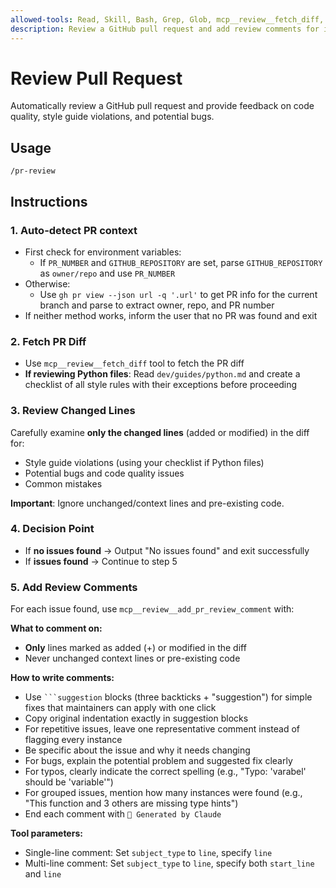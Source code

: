 ```yaml
---
allowed-tools: Read, Skill, Bash, Grep, Glob, mcp__review__fetch_diff, mcp__review__add_pr_review_comment
description: Review a GitHub pull request and add review comments for issues found
---
```


# Review Pull Request

Automatically review a GitHub pull request and provide feedback on code quality, style guide violations, and potential bugs.

## Usage

```
/pr-review
```

## Instructions

### 1. Auto-detect PR context

- First check for environment variables:
  - If `PR_NUMBER` and `GITHUB_REPOSITORY` are set, parse `GITHUB_REPOSITORY` as `owner/repo` and use `PR_NUMBER`
- Otherwise:
  - Use `gh pr view --json url -q '.url'` to get PR info for the current branch and parse to extract owner, repo, and PR number
- If neither method works, inform the user that no PR was found and exit

### 2. Fetch PR Diff

- Use `mcp__review__fetch_diff` tool to fetch the PR diff
- **If reviewing Python files**: Read `dev/guides/python.md` and create a checklist of all style rules with their exceptions before proceeding

### 3. Review Changed Lines

Carefully examine **only the changed lines** (added or modified) in the diff for:

- Style guide violations (using your checklist if Python files)
- Potential bugs and code quality issues
- Common mistakes

**Important**: Ignore unchanged/context lines and pre-existing code.

### 4. Decision Point

- If **no issues found** → Output "No issues found" and exit successfully
- If **issues found** → Continue to step 5

### 5. Add Review Comments

For each issue found, use `mcp__review__add_pr_review_comment` with:

**What to comment on:**

- **Only** lines marked as added (+) or modified in the diff
- Never unchanged context lines or pre-existing code

**How to write comments:**

- Use ` ```suggestion ` blocks (three backticks + "suggestion") for simple fixes that maintainers can apply with one click
- Copy original indentation exactly in suggestion blocks
- For repetitive issues, leave one representative comment instead of flagging every instance
- Be specific about the issue and why it needs changing
- For bugs, explain the potential problem and suggested fix clearly
- For typos, clearly indicate the correct spelling (e.g., "Typo: 'varabel' should be 'variable'")
- For grouped issues, mention how many instances were found (e.g., "This function and 3 others are missing type hints")
- End each comment with `🤖 Generated by Claude`

**Tool parameters:**

- Single-line comment: Set `subject_type` to `line`, specify `line`
- Multi-line comment: Set `subject_type` to `line`, specify both `start_line` and `line`
